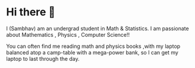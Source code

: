 # Hi there  👋


I (Sambhav) am an undergrad student in Math & Statistics. I am passionate about  Mathematics , Physics , Computer Science!!

You can often find me reading math and physics books ,with my laptop balanced atop a camp-table with a mega-power bank, so I can get my laptop to last through the day.
 
